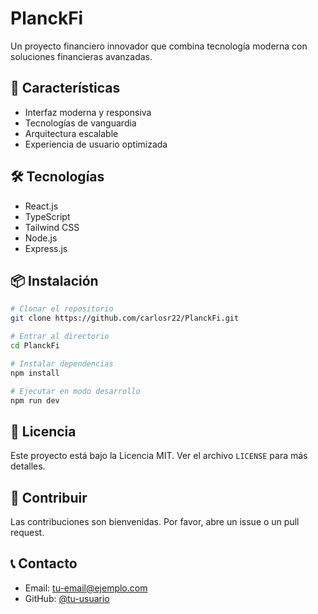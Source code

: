 # PlanckFi

Un proyecto financiero innovador que combina tecnología moderna con soluciones financieras avanzadas.

## 🚀 Características

- Interfaz moderna y responsiva
- Tecnologías de vanguardia
- Arquitectura escalable
- Experiencia de usuario optimizada

## 🛠️ Tecnologías

- React.js
- TypeScript
- Tailwind CSS
- Node.js
- Express.js

## 📦 Instalación

```bash
# Clonar el repositorio
git clone https://github.com/carlosr22/PlanckFi.git

# Entrar al directorio
cd PlanckFi

# Instalar dependencias
npm install

# Ejecutar en modo desarrollo
npm run dev
```

## 📝 Licencia

Este proyecto está bajo la Licencia MIT. Ver el archivo `LICENSE` para más detalles.

## 🤝 Contribuir

Las contribuciones son bienvenidas. Por favor, abre un issue o un pull request.

## 📞 Contacto

- Email: tu-email@ejemplo.com
- GitHub: [@tu-usuario](https://github.com/tu-usuario) 